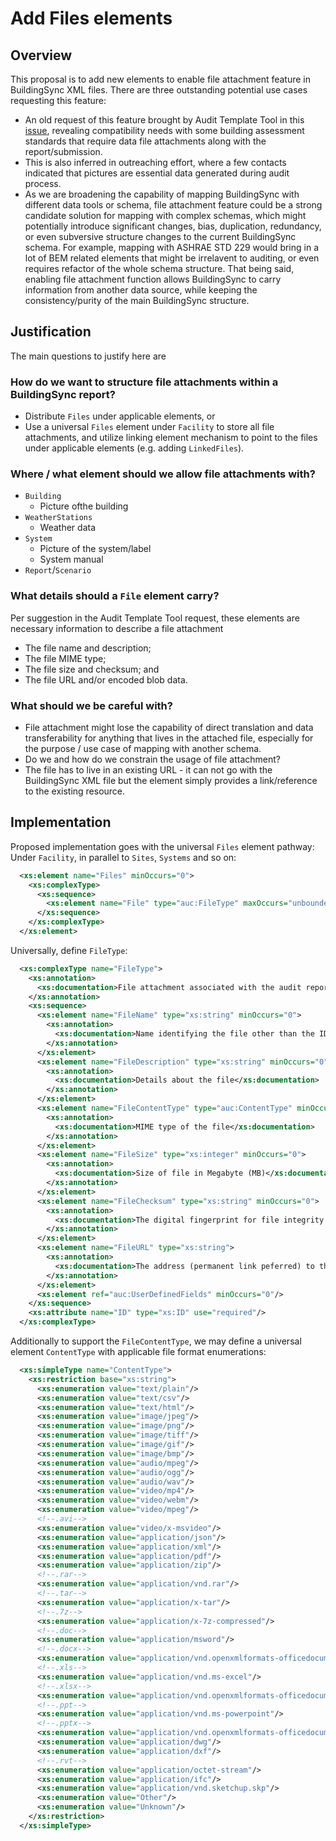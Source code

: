 # Add Files elements

## Overview

This proposal is to add new elements to enable file attachment feature in BuildingSync XML files. 
There are three outstanding potential use cases requesting this feature:
* An old request of this feature brought by Audit Template Tool in this [issue](https://github.com/BuildingSync/schema/issues/391), revealing compatibility needs with some building assessment standards that require data file attachments along with the report/submission. 
* This is also inferred in outreaching effort, where a few contacts indicated that pictures are essential data generated during audit process.
* As we are broadening the capability of mapping BuildingSync with different data tools or schema, file attachment feature could be a strong candidate solution for mapping with complex schemas, which might potentially introduce significant changes, bias, duplication, redundancy, or even subversive structure changes to the current BuildingSync schema. For example, mapping with ASHRAE STD 229 would bring in a lot of BEM related elements that might be irrelavent to auditing, or even requires refactor of the whole schema structure. That being said, enabling file attachment function allows BuildingSync to carry information from another data source, while keeping the consistency/purity of the main BuildingSync structure.

## Justification

The main questions to justify here are 
### How do we want to structure file attachments within a BuildingSync report?
* Distribute `Files` under applicable elements, or
* Use a universal `Files` element under `Facility` to store all file attachments, and utilize linking element mechanism to point to the files under applicable elements (e.g. adding `LinkedFiles`).

### Where / what element should we allow file attachments with?
* `Building`
  * Picture ofthe building
* `WeatherStations`
  * Weather data
* `System`
  * Picture of the system/label
  * System manual
* `Report`/`Scenario`
  
### What details should a `File` element carry?
Per suggestion in the Audit Template Tool request, these elements are necessary information to describe a file attachment
* The file name and description;
* The file MIME type;
* The file size and checksum; and
* The file URL and/or encoded blob data.

### What should we be careful with?
* File attachment might lose the capability of direct translation and data transferability for anything that lives in the attached file, especially for the purpose / use case of mapping with another schema.
* Do we and how do we constrain the usage of file attachment?
* The file has to live in an existing URL - it can not go with the BuildingSync XML file but the element simply provides a link/reference to the existing resource.

## Implementation
Proposed implementation goes with the universal `Files` element pathway:
Under `Facility`, in parallel to `Sites`, `Systems` and so on:
```xml
  <xs:element name="Files" minOccurs="0">
    <xs:complexType>
      <xs:sequence>
        <xs:element name="File" type="auc:FileType" maxOccurs="unbounded"/>
      </xs:sequence>
    </xs:complexType>
  </xs:element>
```
Universally, define `FileType`:
```xml
  <xs:complexType name="FileType">
    <xs:annotation>
      <xs:documentation>File attachment associated with the audit report for supplemental information other than the general XML fields</xs:documentation>
    </xs:annotation>
    <xs:sequence>
      <xs:element name="FileName" type="xs:string" minOccurs="0">
        <xs:annotation>
          <xs:documentation>Name identifying the file other than the ID</xs:documentation>
        </xs:annotation>
      </xs:element>
      <xs:element name="FileDescription" type="xs:string" minOccurs="0">
        <xs:annotation>
          <xs:documentation>Details about the file</xs:documentation>
        </xs:annotation>
      </xs:element>
      <xs:element name="FileContentType" type="auc:ContentType" minOccurs="0">
        <xs:annotation>
          <xs:documentation>MIME type of the file</xs:documentation>
        </xs:annotation>
      </xs:element>
      <xs:element name="FileSize" type="xs:integer" minOccurs="0">
        <xs:annotation>
          <xs:documentation>Size of file in Megabyte (MB)</xs:documentation>
        </xs:annotation>
      </xs:element>
      <xs:element name="FileChecksum" type="xs:string" minOccurs="0">
        <xs:annotation>
          <xs:documentation>The digital fingerprint for file integrity and authenticity verification, if applicable, such as SHA-1, MD5, etc.</xs:documentation>
        </xs:annotation>
      </xs:element>
      <xs:element name="FileURL" type="xs:string">
        <xs:annotation>
          <xs:documentation>The address (permanent link peferred) to the intenet location where the file is stored</xs:documentation>
        </xs:annotation>
      </xs:element>
      <xs:element ref="auc:UserDefinedFields" minOccurs="0"/>
    </xs:sequence>
    <xs:attribute name="ID" type="xs:ID" use="required"/>
  </xs:complexType>
```
Additionally to support the `FileContentType`, we may define a universal element `ContentType` with applicable file format enumerations:
```xml
  <xs:simpleType name="ContentType">
    <xs:restriction base="xs:string">
      <xs:enumeration value="text/plain"/>
      <xs:enumeration value="text/csv"/>
      <xs:enumeration value="text/html"/>
      <xs:enumeration value="image/jpeg"/>
      <xs:enumeration value="image/png"/>
      <xs:enumeration value="image/tiff"/>
      <xs:enumeration value="image/gif"/>
      <xs:enumeration value="image/bmp"/>
      <xs:enumeration value="audio/mpeg"/>
      <xs:enumeration value="audio/ogg"/>
      <xs:enumeration value="audio/wav"/>
      <xs:enumeration value="video/mp4"/>
      <xs:enumeration value="video/webm"/>
      <xs:enumeration value="video/mpeg"/>
      <!--.avi-->
      <xs:enumeration value="video/x-msvideo"/>
      <xs:enumeration value="application/json"/>
      <xs:enumeration value="application/xml"/>
      <xs:enumeration value="application/pdf"/>
      <xs:enumeration value="application/zip"/>
      <!--.rar-->
      <xs:enumeration value="application/vnd.rar"/>
      <!--.tar-->
      <xs:enumeration value="application/x-tar"/>
      <!--.7z-->
      <xs:enumeration value="application/x-7z-compressed"/>
      <!--.doc-->
      <xs:enumeration value="application/msword"/>
      <!--.docx-->
      <xs:enumeration value="application/vnd.openxmlformats-officedocument.wordprocessingml.document"/>
      <!--.xls-->
      <xs:enumeration value="application/vnd.ms-excel"/>
      <!--.xlsx-->
      <xs:enumeration value="application/vnd.openxmlformats-officedocument.spreadsheetml.sheet"/>
      <!--.ppt-->
      <xs:enumeration value="application/vnd.ms-powerpoint"/>
      <!--.pptx-->
      <xs:enumeration value="application/vnd.openxmlformats-officedocument.presentationml.presentation"/>
      <xs:enumeration value="application/dwg"/>
      <xs:enumeration value="application/dxf"/>
      <!--.rvt-->
      <xs:enumeration value="application/octet-stream"/>
      <xs:enumeration value="application/ifc"/>
      <xs:enumeration value="application/vnd.sketchup.skp"/>
      <xs:enumeration value="Other"/>
      <xs:enumeration value="Unknown"/>
    </xs:restriction>
  </xs:simpleType>
```
